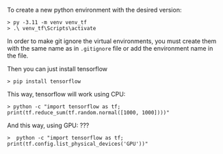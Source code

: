 To create a new python environment with the desired version:
```{source}
> py -3.11 -m venv venv_tf
> .\ venv_tf\Scripts\activate
```
In order to make git ignore the virtual environments, you must create them with the same name as in ```.gitignore``` file or add the environment name in the file.



Then you can just install tensorflow
```
> pip install tensorflow
```
This way, tensorflow will work using CPU:
```
> python -c "import tensorflow as tf; print(tf.reduce_sum(tf.random.normal([1000, 1000])))"
```
And this way, using GPU: ???
```
>  python -c "import tensorflow as tf; print(tf.config.list_physical_devices('GPU'))"
```

